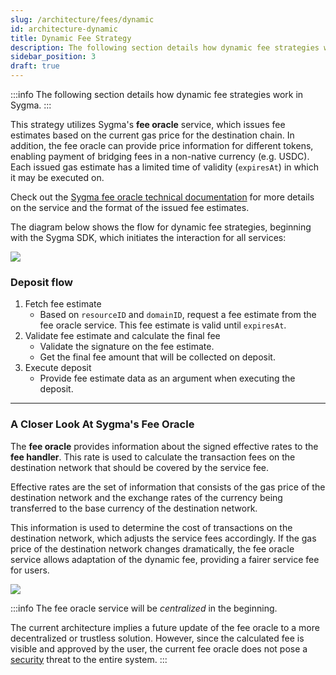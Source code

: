 ```yaml
---
slug: /architecture/fees/dynamic
id: architecture-dynamic
title: Dynamic Fee Strategy
description: The following section details how dynamic fee strategies work in Sygma.
sidebar_position: 3
draft: true
---
```


:::info
The following section details how dynamic fee strategies work in Sygma.
:::

This strategy utilizes Sygma's **fee oracle** service, which issues fee estimates based on the current gas price for the destination chain. In addition, the fee oracle can provide price information for different tokens, enabling payment of bridging fees in a non-native currency (e.g. USDC). Each issued gas estimate has a limited time of validity (`expiresAt`) in which it may be executed on.

Check out the [Sygma fee oracle technical documentation](https://github.com/sygmaprotocol/sygma-fee-oracle/blob/main/docs/Home.md) for more details on the service and the format of the issued fee estimates.

The diagram below shows the flow for dynamic fee strategies, beginning with the Sygma SDK, which initiates the interaction for all services:

![](../../../static/assets/dynamic-fee-general.png)

### Deposit flow

1. Fetch fee estimate
     - Based on `resourceID` and `domainID`, request a fee estimate from the fee oracle service. This fee estimate is valid until `expiresAt`.
2. Validate fee estimate and calculate the final fee
     - Validate the signature on the fee estimate.
     - Get the final fee amount that will be collected on deposit.
3. Execute deposit
     - Provide fee estimate data as an argument when executing the deposit.

--- 

### A Closer Look At Sygma's Fee Oracle

The **fee oracle** provides information about the signed effective rates to the **fee handler**. This rate is used to calculate the transaction fees on the destination network that should be covered by the service fee.&#x20;

Effective rates are the set of information that consists of the gas price of the destination network and the exchange rates of the currency being transferred to the base currency of the destination network.

This information is used to determine the cost of transactions on the destination network, which adjusts the service fees accordingly. If the gas price of the destination network changes dramatically, the fee oracle service allows adaptation of the dynamic fee, providing a fairer service fee for users.&#x20;

![](../../../static/assets/Fee.png)

:::info
The fee oracle service will be _centralized_ in the beginning.&#x20;

The current architecture implies a future update of the fee oracle to a more decentralized or trustless solution. However, since the calculated fee is visible and approved by the user, the current fee oracle does not pose a [security](../05-security/01-Security-Intro.md) threat to the entire system.
:::
